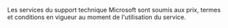 Les services du support technique Microsoft sont soumis aux prix, termes et conditions en vigueur au moment de l'utilisation du service.

<!--HONumber=May16_HO1-->


